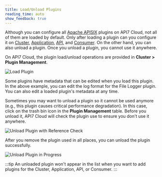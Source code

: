 ```yaml
---
title: Load/Unload Plugins
reading_time: auto
show_feedback: true
---
```


Although you can configure all [Apache APISIX](https://docs.api7.ai/apisix/getting-started) plugins on API7 Cloud,
not all of them are loaded by default. Only after loading a plugin can you configure it on [Cluster](../../concepts/cluster.md),
[Application](../../concepts/application.md), [API](../../concepts/api.md), and [Consumer](../../concepts/consumer.md). On
the other hand, you can also unload a plugin. Once you unload a plugin, you cannot use it anywhere.

On API7 Cloud, the plugin load/unload operations are provided in **Cluster > Plugin Management**.

![Load Plugin](https://static.apiseven.com/uploads/2023/02/09/DQmIwRve_Screenshot%202023-02-09%20at%2014.04.55.png)

Some plugins have metadata that can be edited when you load this plugin. In the above example, you can
edit the log format for the File Logger plugin. You can also edit a loaded plugin's metadata at any time.

Sometimes you may want to unload a plugin so it cannot be used anymore (e.g., this plugin causes critical performance
degradation). In this case, click on the trash bin icon in the **Plugin Management** table. Before you unload it, API7
Cloud will check the plugin use to ensure you don't use it anywhere.

![Unload Plugin with Reference Check](https://static.apiseven.com/uploads/2023/02/09/KKBWP09S_Screenshot%202023-02-09%20at%2014.25.27.png)

After you remove the plugin used in all places, you can unload the plugin successfully.

![Unload Plugin in Progress](https://static.apiseven.com/uploads/2023/02/09/hwb1sB7C_unload-plugin-in-progress.png)

:::tip
An unloaded plugin won't appear in the list when you want to add plugins for the Cluster, Application, API, or Consumer.
:::
